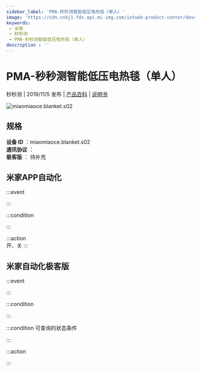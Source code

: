 ```yaml
---
sidebar_label: 'PMA-秒秒测智能低压电热毯（单人）'
image: 'https://cdn.cnbj1.fds.api.mi-img.com/iotweb-product-center/developer_1566476666913mlGQsLTO.png?GalaxyAccessKeyId=AKVGLQWBOVIRQ3XLEW&Expires=9223372036854775807&Signature=A8Jd1j9xEmjGhtD0BstEEFEHz2w='
keywords: 
 - 米家
 - 秒秒测
 - PMA-秒秒测智能低压电热毯（单人）
description : ''
---
```

# PMA-秒秒测智能低压电热毯（单人）

秒秒测 | 2019/11/5 发布 | [产品百科](https://home.mi.com/webapp/content/baike/product/index.html?model=miaomiaoce.blanket.s02/) | [说明书](https://home.mi.com/views/introduction.html?model=miaomiaoce.blanket.s02&region=cn)

![miaomiaoce.blanket.s02](https://cdn.cnbj1.fds.api.mi-img.com/iotweb-product-center/developer_1566476666913mlGQsLTO.png?GalaxyAccessKeyId=AKVGLQWBOVIRQ3XLEW&Expires=9223372036854775807&Signature=A8Jd1j9xEmjGhtD0BstEEFEHz2w=)

## 规格  
> 
**设备 ID** ：miaomiaoce.blanket.s02  
**通讯协议** ：  
**极客版**  ： 待补充 


## 米家APP自动化  

:::event  

:::

:::condition  

:::

:::action   
开、关
:::

## 米家自动化极客版  

:::event  

:::

:::condition  

:::

:::condition 可查询的状态条件  

:::

:::action  

:::

        

